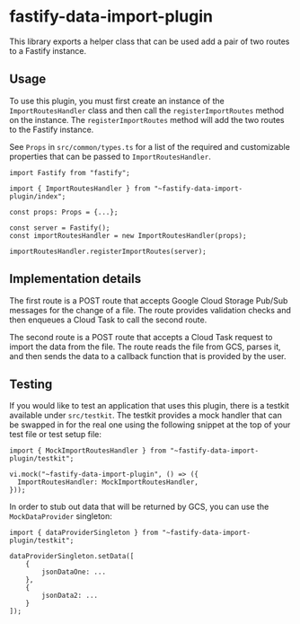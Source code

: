 # fastify-data-import-plugin

This library exports a helper class that can be used add a pair of two routes to a Fastify instance.

## Usage

To use this plugin, you must first create an instance of the `ImportRoutesHandler` class and then call the `registerImportRoutes` method on the instance. The `registerImportRoutes` method will add the two routes to the Fastify instance.

See `Props` in `src/common/types.ts` for a list of the required and customizable properties that can be passed to `ImportRoutesHandler`.

```tsx
import Fastify from "fastify";

import { ImportRoutesHandler } from "~fastify-data-import-plugin/index";

const props: Props = {...};

const server = Fastify();
const importRoutesHandler = new ImportRoutesHandler(props);

importRoutesHandler.registerImportRoutes(server);
```

## Implementation details

The first route is a POST route that accepts Google Cloud Storage Pub/Sub messages for the change of a file. The route provides validation checks and then enqueues a Cloud Task to call the second route.

The second route is a POST route that accepts a Cloud Task request to import the data from the file. The route reads the file from GCS, parses it, and then sends the data to a callback function that is provided by the user.

## Testing

If you would like to test an application that uses this plugin, there is a testkit available under `src/testkit`. The testkit provides a mock handler that can be swapped in for the real one using the following snippet at the top of your test file or test setup file:

```tsx
import { MockImportRoutesHandler } from "~fastify-data-import-plugin/testkit";

vi.mock("~fastify-data-import-plugin", () => ({
  ImportRoutesHandler: MockImportRoutesHandler,
}));
```

In order to stub out data that will be returned by GCS, you can use the `MockDataProvider` singleton:

```tsx
import { dataProviderSingleton } from "~fastify-data-import-plugin/testkit";

dataProviderSingleton.setData([
    {
        jsonDataOne: ...
    },
    {
        jsonData2: ...
    }
]);
```
